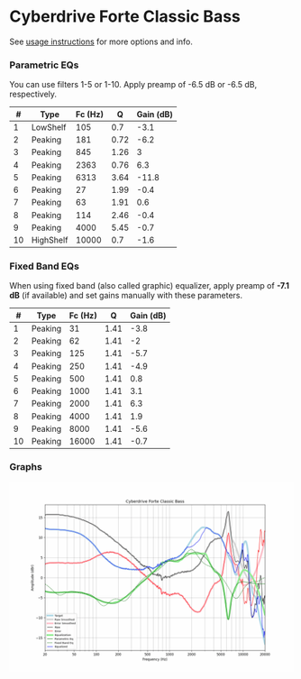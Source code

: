 # Cyberdrive Forte Classic Bass
See [usage instructions](https://github.com/jaakkopasanen/AutoEq#usage) for more options and info.

### Parametric EQs
You can use filters 1-5 or 1-10. Apply preamp of -6.5 dB or -6.5 dB, respectively.

|   # | Type      |   Fc (Hz) |    Q |   Gain (dB) |
|-----|-----------|-----------|------|-------------|
|   1 | LowShelf  |       105 | 0.7  |        -3.1 |
|   2 | Peaking   |       181 | 0.72 |        -6.2 |
|   3 | Peaking   |       845 | 1.26 |         3   |
|   4 | Peaking   |      2363 | 0.76 |         6.3 |
|   5 | Peaking   |      6313 | 3.64 |       -11.8 |
|   6 | Peaking   |        27 | 1.99 |        -0.4 |
|   7 | Peaking   |        63 | 1.91 |         0.6 |
|   8 | Peaking   |       114 | 2.46 |        -0.4 |
|   9 | Peaking   |      4000 | 5.45 |        -0.7 |
|  10 | HighShelf |     10000 | 0.7  |        -1.6 |

### Fixed Band EQs
When using fixed band (also called graphic) equalizer, apply preamp of **-7.1 dB** (if available) and set gains manually with these parameters.

|   # | Type    |   Fc (Hz) |    Q |   Gain (dB) |
|-----|---------|-----------|------|-------------|
|   1 | Peaking |        31 | 1.41 |        -3.8 |
|   2 | Peaking |        62 | 1.41 |        -2   |
|   3 | Peaking |       125 | 1.41 |        -5.7 |
|   4 | Peaking |       250 | 1.41 |        -4.9 |
|   5 | Peaking |       500 | 1.41 |         0.8 |
|   6 | Peaking |      1000 | 1.41 |         3.1 |
|   7 | Peaking |      2000 | 1.41 |         6.3 |
|   8 | Peaking |      4000 | 1.41 |         1.9 |
|   9 | Peaking |      8000 | 1.41 |        -5.6 |
|  10 | Peaking |     16000 | 1.41 |        -0.7 |

### Graphs
![](./Cyberdrive%20Forte%20Classic%20Bass.png)
